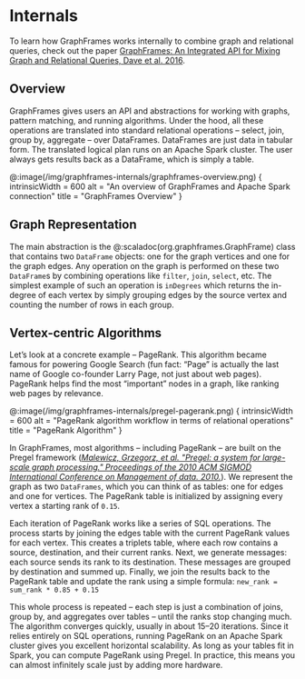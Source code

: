 # Internals

To learn how GraphFrames works internally to combine graph and relational queries, check out the paper [GraphFrames: An Integrated API for Mixing Graph and Relational Queries, Dave et al. 2016](https://people.eecs.berkeley.edu/~matei/papers/2016/grades_graphframes.pdf).

## Overview

GraphFrames gives users an API and abstractions for working with graphs, pattern matching, and running algorithms. Under the hood, all these operations are translated into standard relational operations – select, join, group by, aggregate – over DataFrames. DataFrames are just data in tabular form. The translated logical plan runs on an Apache Spark cluster. The user always gets results back as a DataFrame, which is simply a table.

@:image(/img/graphframes-internals/graphframes-overview.png) {
    intrinsicWidth = 600
    alt = "An overview of GraphFrames and Apache Spark connection"
    title = "GraphFrames Overview"
}

## Graph Representation

The main abstraction is the @:scaladoc(org.graphframes.GraphFrame) class that contains two `DataFrame` objects: one for the graph vertices and one for the graph edges. Any operation on the graph is performed on these two `DataFrame`s by combining operations like `filter`, `join`, `select`, etc. The simplest example of such an operation is `inDegrees` which returns the in-degree of each vertex by simply grouping edges by the source vertex and counting the number of rows in each group.

## Vertex-centric Algorithms

Let’s look at a concrete example – PageRank. This algorithm became famous for powering Google Search (fun fact: “Page” is actually the last name of Google co-founder Larry Page, not just about web pages). PageRank helps find the most “important” nodes in a graph, like ranking web pages by relevance.

@:image(/img/graphframes-internals/pregel-pagerank.png) {
    intrinsicWidth = 600
    alt = "PageRank algorithm workflow in terms of relational operations"
    title = "PageRank Algorithm"
}

In GraphFrames, most algorithms – including PageRank – are built on the Pregel framework ([*Malewicz, Grzegorz, et al. "Pregel: a system for large-scale graph processing." Proceedings of the 2010 ACM SIGMOD International Conference on Management of data. 2010.*](https://blog.lavaplanets.com/wp-content/uploads/2023/12/p135-malewicz.pdf)). We represent the graph as two `DataFrames`, which you can think of as tables: one for edges and one for vertices. The PageRank table is initialized by assigning every vertex a starting rank of `0.15`.

Each iteration of PageRank works like a series of SQL operations. The process starts by joining the edges table with the current PageRank values for each vertex. This creates a triplets table, where each row contains a source, destination, and their current ranks. Next, we generate messages: each source sends its rank to its destination. These messages are grouped by destination and summed up. Finally, we join the results back to the PageRank table and update the rank using a simple formula: `new_rank = sum_rank * 0.85 + 0.15`

This whole process is repeated – each step is just a combination of joins, group by, and aggregates over tables – until the ranks stop changing much. The algorithm converges quickly, usually in about 15–20 iterations. Since it relies entirely on SQL operations, running PageRank on an Apache Spark cluster gives you excellent horizontal scalability. As long as your tables fit in Spark, you can compute PageRank using Pregel. In practice, this means you can almost infinitely scale just by adding more hardware.